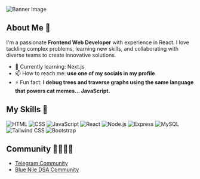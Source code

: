 
![Banner Image](https://imgur.com/a/QtuBWBj)

## About Me 🚀

I'm a passionate **Frontend Web Developer** with experience in React. I love tackling complex problems, learning new skills, and collaborating with diverse teams to create innovative solutions.

- 🌱 Currently learning: Next.js
- 📫 How to reach me: **use one of my socials in my profile**
- ⚡ Fun fact: **I debug trees and traverse graphs using the same language that powers cat memes... JavaScript.**

## My Skills 🧠

![HTML](https://img.shields.io/badge/-HTML-E34F26?style=flat-square&logo=html5&logoColor=white)
![CSS](https://img.shields.io/badge/-CSS-1572B6?style=flat-square&logo=css3&logoColor=white)
![JavaScript](https://img.shields.io/badge/-JavaScript-F7DF1E?style=flat-square&logo=javascript&logoColor=black)
![React](https://img.shields.io/badge/-React-61DAFB?style=flat-square&logo=react&logoColor=black)
![Node.js](https://img.shields.io/badge/-Node.js-339933?style=flat-square&logo=node.js&logoColor=white)
![Express](https://img.shields.io/badge/-Express-000000?style=flat-square&logo=express&logoColor=white)
![MySQL](https://img.shields.io/badge/-MySQL-4479A1?style=flat-square&logo=mysql&logoColor=white)
![Tailwind CSS](https://img.shields.io/badge/-Tailwind%20CSS-38B2AC?style=flat-square&logo=tailwind-css&logoColor=white)
![Bootstrap](https://img.shields.io/badge/-Bootstrap-7952B3?style=flat-square&logo=bootstrap&logoColor=white)


## Community 👨‍👩‍👧‍👦

- [Telegram Community](https://t.me/aydus_journal)
- [Blue Nile DSA Community](https://t.me/BlueNileDSA_Community)


